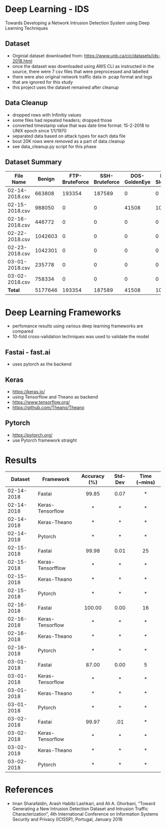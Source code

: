 # Deep Learning - IDS

Towards Developing a Network Intrusion Detection System using Deep Learning Techniques

## Dataset

-   Orginial dataset downloaded from: https://www.unb.ca/cic/datasets/ids-2018.html
-   once the dataset was downloaded using AWS CLI as instructed in the source, there were 7 csv files that were preprocessed and labelled
-   there were also original network traffic data in .pcap format and logs that are ignored for this study
-   this project uses the dataset remained after cleanup

## Data Cleanup

-   dropped rows with Infinitiy values
-   some files had repeated headers; dropped those
-   converted timestamp value that was date time format: 15-2-2018 to UNIX epoch since 1/1/1970
-   separated data based on attack types for each data file
-   bout 20K rows were removed as a part of data cleanup
-   see data_cleanup.py script for this phase

## Dataset Summary

| File Name      | Benign  | FTP-BruteForce | SSH-Bruteforce | DOS-GoldenEye | DoS-Slowloris | DoS-SlowHTTPTest | DoS-Hulk | BruteForce-Web | BruteForce-XSS | SQL-Injection | Infilteration | Bot Attack | Total Attack |
| -------------- | ------- | -------------- | -------------- | ------------- | ------------- | ---------------- | -------- | -------------- | -------------- | ------------- | ------------- | ---------- | ------------ |
| 02-14-2018.csv | 663808  | 193354         | 187589         | 0             | 0             | 0                | 0        | 0              | 0              | 0             | 0             | 0          | 380943       |
| 02-15-2018.csv | 988050  | 0              | 0              | 41508         | 10990         | 0                | 0        | 0              | 0              | 0             | 0             | 0          | 52498        |
| 02-16-2018.csv | 446772  | 0              | 0              | 0             | 0             | 139890           | 461912   | 0              | 0              | 0             | 0             | 0          | 601802       |
| 02-22-2018.csv | 1042603 | 0              | 0              | 0             | 0             | 0                | 0        | 249            | 79             | 34            | 0             | 0          | 362          |
| 02-23-2018.csv | 1042301 | 0              | 0              | 0             | 0             | 0                | 0        | 362            | 151            | 53            | 0             | 0          | 566          |
| 03-01-2018.csv | 235778  | 0              | 0              | 0             | 0             | 0                | 0        | 0              | 0              | 0             | 92403         | 0          | 92403        |
| 03-02-2018.csv | 758334  | 0              | 0              | 0             | 0             | 0                | 0        | 0              | 0              | 0             | 0             | 286191     | 286191       |
| **Total**      | 5177646 | 193354         | 187589         | 41508         | 10990         | 139890           | 461912   | 611            | 230            | 87            | 92403         | 286191     | 1414765      |

# Deep Learning Frameworks

-   perfomance results using various deep learning frameworks are compared
-   10-fold cross-validation techniques was used to validate the model

## Fastai - fast.ai

-   uses pytorch as the backend

## Keras

-   https://keras.io/
-   using Tensorflow and Theano as backend
-   https://www.tensorflow.org/
-   https://github.com/Theano/Theano

## Pytorch

-   https://pytorch.org/
-   use Pytorch framework straight

# Results

| Dataset    | Framework         | Accuracy (%) | Std-Dev | Time (~mins) |
| ---------- | ----------------- | :----------: | :-----: | :----------: |
| 02-14-2018 | Fastai            |    99.85     |  0.07   |      \*      |
| 02-14-2018 | Keras-Tensorflow  |      \*      |   \*    |      \*      |
| 02-14-2018 | Keras-Theano      |      \*      |   \*    |      \*      |
| 02-14-2018 | Pytorch           |      \*      |   \*    |      \*      |
| 02-15-2018 | Fastai            |    99.98     |  0.01   |      25      |
| 02-15-2018 | Keras-Tensorfflow |      \*      |   \*    |      \*      |
| 02-15-2018 | Keras-Theano      |      \*      |   \*    |      \*      |
| 02-15-2018 | Pytorch           |      \*      |   \*    |      \*      |
| 02-16-2018 | Fastai            |    100.00    |  0.00   |      16      |
| 02-16-2018 | Keras-Tensorflow  |      \*      |   \*    |      \*      |
| 02-16-2018 | Keras-Theano      |      \*      |   \*    |      \*      |
| 02-16-2018 | Pytorch           |      \*      |   \*    |      \*      |
| 03-01-2018 | Fastai            |    87.00     |  0.00   |      5       |
| 03-01-2018 | Keras-Tensorflow  |      \*      |   \*    |      \*      |
| 03-01-2018 | Keras-Theano      |      \*      |   \*    |      \*      |
| 03-01-2018 | Pytorch           |      \*      |   \*    |      \*      |
| 03-02-2018 | Fastai            |    99.97     |   .01   |      \*      |
| 03-02-2018 | Keras-Tensorflow  |      \*      |   \*    |      \*      |
| 03-02-2018 | Keras-Theano      |      \*      |   \*    |      \*      |
| 03-02-2018 | Pytorch           |      \*      |   \*    |      \*      |

# References

-   Iman Sharafaldin, Arash Habibi Lashkari, and Ali A. Ghorbani, “Toward Generating a New Intrusion Detection Dataset and Intrusion Traffic Characterization”, 4th International Conference on Information Systems Security and Privacy (ICISSP), Portugal, January 2018
